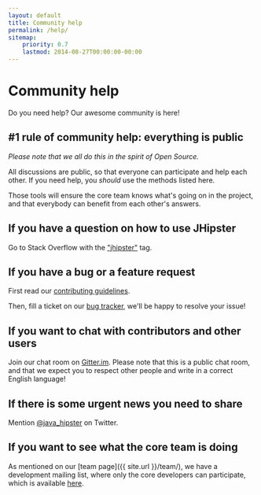 ```yaml
---
layout: default
title: Community help
permalink: /help/
sitemap:
    priority: 0.7
    lastmod: 2014-08-27T00:00:00-00:00
---
```


# <i class="fa fa-group"></i> Community help

Do you need help? Our awesome community is here!

## #1 rule of community help: everything is public

_Please note that we all do this in the spirit of Open Source._

All discussions are public, so that everyone can participate and help each other. If you need help,
you *should* use the methods listed here.

Those tools will ensure the core team knows what's going on in the project, and that everybody
can benefit from each other's answers.

## If you have a question on how to use JHipster

Go to Stack Overflow with the ["jhipster"](http://stackoverflow.com/tags/jhipster) tag.

## If you have a bug or a feature request

First read our [contributing guidelines](https://github.com/jhipster/generator-jhipster/blob/master/CONTRIBUTING.md).

Then, fill a ticket on our [bug tracker](https://github.com/jhipster/generator-jhipster/issues?state=open), we'll be happy to resolve your issue!

## If you want to chat with contributors and other users

Join our chat room on [Gitter.im](https://gitter.im/jhipster/generator-jhipster). Please note that this is a public chat room, and that we expect you to respect other people and write in a correct English language!

## If there is some urgent news you need to share

Mention [@java_hipster](https://twitter.com/java_hipster) on Twitter.

## If you want to see what the core team is doing

As mentioned on our [team page]({{ site.url }}/team/), we have a development mailing list, where only the core developers can participate, which is available [here](https://groups.google.com/forum/?hl=en#!forum/jhipster-dev).
